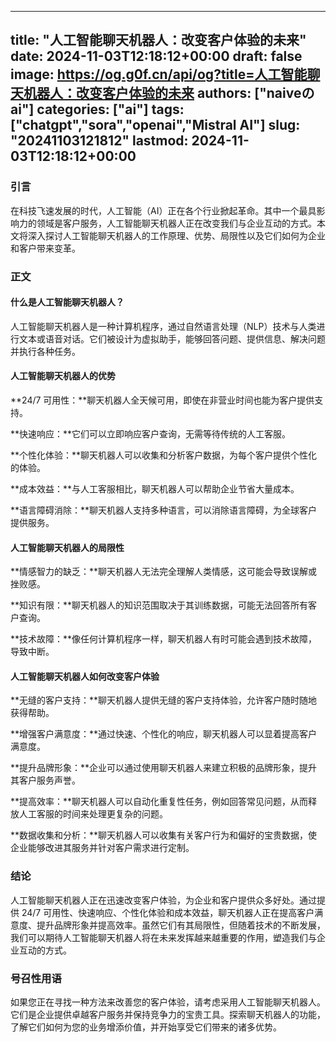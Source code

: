 
---
title: "人工智能聊天机器人：改变客户体验的未来"
date: 2024-11-03T12:18:12+00:00
draft: false
image: https://og.g0f.cn/api/og?title=人工智能聊天机器人：改变客户体验的未来
authors: ["naiveのai"]
categories: ["ai"]
tags: ["chatgpt","sora","openai","Mistral AI"]
slug: "20241103121812"
lastmod: 2024-11-03T12:18:12+00:00
---
### 引言

在科技飞速发展的时代，人工智能（AI）正在各个行业掀起革命。其中一个最具影响力的领域是客户服务，人工智能聊天机器人正在改变我们与企业互动的方式。本文将深入探讨人工智能聊天机器人的工作原理、优势、局限性以及它们如何为企业和客户带来变革。

### 正文

#### 什么是人工智能聊天机器人？

人工智能聊天机器人是一种计算机程序，通过自然语言处理（NLP）技术与人类进行文本或语音对话。它们被设计为虚拟助手，能够回答问题、提供信息、解决问题并执行各种任务。

#### 人工智能聊天机器人的优势

**24/7 可用性：**聊天机器人全天候可用，即使在非营业时间也能为客户提供支持。

**快速响应：**它们可以立即响应客户查询，无需等待传统的人工客服。

**个性化体验：**聊天机器人可以收集和分析客户数据，为每个客户提供个性化的体验。

**成本效益：**与人工客服相比，聊天机器人可以帮助企业节省大量成本。

**语言障碍消除：**聊天机器人支持多种语言，可以消除语言障碍，为全球客户提供服务。

#### 人工智能聊天机器人的局限性

**情感智力的缺乏：**聊天机器人无法完全理解人类情感，这可能会导致误解或挫败感。

**知识有限：**聊天机器人的知识范围取决于其训练数据，可能无法回答所有客户查询。

**技术故障：**像任何计算机程序一样，聊天机器人有时可能会遇到技术故障，导致中断。

#### 人工智能聊天机器人如何改变客户体验

**无缝的客户支持：**聊天机器人提供无缝的客户支持体验，允许客户随时随地获得帮助。

**增强客户满意度：**通过快速、个性化的响应，聊天机器人可以显着提高客户满意度。

**提升品牌形象：**企业可以通过使用聊天机器人来建立积极的品牌形象，提升其客户服务声誉。

**提高效率：**聊天机器人可以自动化重复性任务，例如回答常见问题，从而释放人工客服的时间来处理更复杂的问题。

**数据收集和分析：**聊天机器人可以收集有关客户行为和偏好的宝贵数据，使企业能够改进其服务并针对客户需求进行定制。

### 结论

人工智能聊天机器人正在迅速改变客户体验，为企业和客户提供众多好处。通过提供 24/7 可用性、快速响应、个性化体验和成本效益，聊天机器人正在提高客户满意度、提升品牌形象并提高效率。虽然它们有其局限性，但随着技术的不断发展，我们可以期待人工智能聊天机器人将在未来发挥越来越重要的作用，塑造我们与企业互动的方式。

### 号召性用语

如果您正在寻找一种方法来改善您的客户体验，请考虑采用人工智能聊天机器人。它们是企业提供卓越客户服务并保持竞争力的宝贵工具。探索聊天机器人的功能，了解它们如何为您的业务增添价值，并开始享受它们带来的诸多优势。